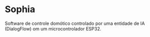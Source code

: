 # Sophia
Software de controle domótico controlado por uma entidade de IA (DialogFlow) om um microcontrolador ESP32.